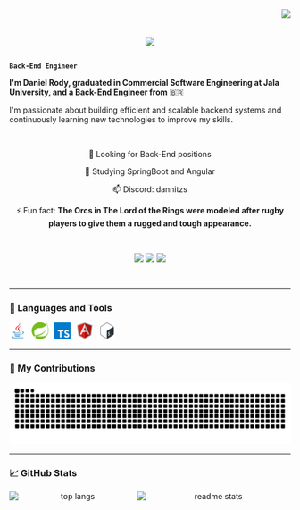 <img align="right" src="https://visitor-badge.laobi.icu/badge?page_id=dannielrody.dannielrody" />

<h1 align="center">
    <img src="https://readme-typing-svg.herokuapp.com/?font=Righteous&size=35&center=true&vCenter=true&width=500&height=70&duration=4000&lines=Hi+There!+👋;+I'm+Daniel+Rody!;" />
</h1>

**`Back-End Engineer`**

**I'm Daniel Rody, graduated in Commercial Software Engineering at Jala University, and a Back-End Engineer from** 🇧🇷



I'm passionate about building efficient and scalable backend systems and continuously learning new technologies to improve my skills.

<br>

<div align="center">
 
🔭 Looking for Back-End positions

🌱 Studying SpringBoot and Angular

📫 Discord: dannitzs

⚡ Fun fact: **The Orcs in The Lord of the Rings were modeled after rugby players to give them a rugged and tough appearance.**

</div>

<br>

<p align="center">
  <a href="mailto:danielrody@gmail.com"><img src="https://img.shields.io/badge/-Gmail-%230077B5?style=for-the-badge&logo=gmail&logoColor=white" target="_blank"></a>
  <a href="https://www.linkedin.com/in/daniel-rody-136151256/" target="_blank"><img src="https://img.shields.io/badge/-LinkedIn-%230077B5?style=for-the-badge&logo=linkedin&logoColor=white" target="_blank"></a>
  <a href="https://github.com/dannielrody?tab=followers"><img src="https://img.shields.io/badge/-Follow%20Me-%230077B5?style=for-the-badge&logo=github&logoColor=white" target="_blank"></a>
</p>

<br>

---

### 🧰 Languages and Tools

<img align="left" alt="Java" width="30px" style="padding-right:10px;" src="https://raw.githubusercontent.com/devicons/devicon/master/icons/java/java-original.svg"/>
<img align="left" alt="Spring" width="30px" style="padding-right:10px;" src="https://raw.githubusercontent.com/devicons/devicon/master/icons/spring/spring-original.svg" />
<img align="left" alt="TypeScript" width="30px" style="padding-right:10px;" src="https://raw.githubusercontent.com/devicons/devicon/master/icons/typescript/typescript-original.svg" />
<img align="left" alt="Angular" width="30px" style="padding-right:10px;" src="https://raw.githubusercontent.com/devicons/devicon/master/icons/angularjs/angularjs-original.svg" />
<img align="left" alt="Shell" width="30px" style="padding-right:10px;" src="https://raw.githubusercontent.com/devicons/devicon/master/icons/bash/bash-original.svg" />
<br>

<br>

---

### 🐍 My Contributions

<img alt="snake eating my contributions" src="https://github.com/dannielrody/dannielrody/blob/output/github-contribution-grid-snake-sissa.svg" />

<br>

---

### 📈 GitHub Stats

<div align="center">
  <div style="display: flex; justify-content: center;">
    <img width=325 src="https://github-readme-stats-salesp07.vercel.app/api/top-langs/?username=dannielrody&hide=HTML&langs_count=8&layout=compact&theme=react&border_radius=10&size_weight=0.5&count_weight=0.5&exclude_repo=github-readme-stats" alt="top langs" />
    <img width=390 src="https://github-readme-stats-salesp07.vercel.app/api?username=dannielrody&count_private=true&show_icons=true&theme=react&rank_icon=github&border_radius=10" alt="readme stats" />
  </div>
</div>

<br>
